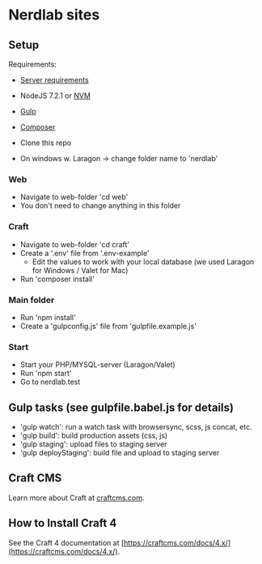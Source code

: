 # Nerdlab sites

## Setup

Requirements:
- [Server requirements](https://github.com/craftcms/docs/blob/master/en/requirements.md)
- NodeJS 7.2.1 or [NVM](https://github.com/creationix/nvm)
- [Gulp](https://gulpjs.com/)
- [Composer](https://getcomposer.org/download/)


- Clone this repo
- On windows w. Laragon -> change folder name to 'nerdlab'

### Web

- Navigate to web-folder 'cd web'
- You don't need to change anything in this folder

### Craft

- Navigate to web-folder 'cd craft'
- Create a '.env' file from '.env-example'
    - Edit the values to work with your local database (we used Laragon for Windows / Valet for Mac)
- Run 'composer install'

### Main folder

- Run 'npm install'
- Create a 'gulpconfig.js' file from 'gulpfile.example.js'

### Start 
- Start your PHP/MYSQL-server (Laragon/Valet)
- Run 'npm start'
- Go to nerdlab.test

## Gulp tasks (see gulpfile.babel.js for details)
- 'gulp watch': run a watch task with browsersync, scss, js concat, etc.
- 'gulp build': build production assets (css, js)
- 'gulp staging': upload files to staging server
- 'gulp deployStaging': build file and upload to staging server

## Craft CMS

Learn more about Craft at [craftcms.com](https://craftcms.com).

## How to Install Craft 4

See the Craft 4 documentation at [https://craftcms.com/docs/4.x/](https://craftcms.com/docs/4.x/).